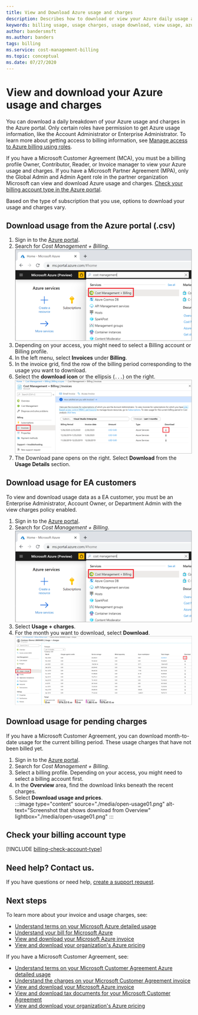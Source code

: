 ```yaml
---
title: View and Download Azure usage and charges
description: Describes how to download or view your Azure daily usage and charges.
keywords: billing usage, usage charges, usage download, view usage, azure invoice, azure usage
author: bandersmsft
ms.author: banders
tags: billing
ms.service: cost-management-billing
ms.topic: conceptual
ms.date: 07/27/2020
---
```


# View and download your Azure usage and charges

You can download a daily breakdown of your Azure usage and charges in the Azure portal. Only certain roles have permission to get Azure usage information, like the Account Administrator or Enterprise Administrator. To learn more about getting access to billing information, see [Manage access to Azure billing using roles](../manage/manage-billing-access.md).

If you have a Microsoft Customer Agreement (MCA), you must be a billing profile Owner, Contributor, Reader, or Invoice manager to view your Azure usage and charges.  If you have a Microsoft Partner Agreement (MPA), only the Global Admin and Admin Agent role in the partner organization Microsoft can view and download Azure usage and charges. [Check your billing account type in the Azure portal](#check-your-billing-account-type).

Based on the type of subscription that you use, options to download your usage and charges vary. 

## Download usage from the Azure portal (.csv)

1. Sign in to the [Azure portal](https://portal.azure.com).
1. Search for *Cost Management + Billing*.  
    ![Screenshot that shows Azure portal search](./media/download-azure-daily-usage/portal-cm-billing-search.png)
1. Depending on your access, you might need to select a Billing account or Billing profile.
1. In the left menu, select **Invoices** under **Billing**.
1. In the invoice grid, find the row of the billing period corresponding to the usage you want to download.
1. Select the **download icon** or the ellipsis (`...`) on the right.  
  ![Screenshot showing Usage + charges download location](./media/download-azure-daily-usage/download-usage-others.png)  
1. The Download pane opens on the right. Select **Download** from the **Usage Details** section.  

## Download usage for EA customers

To view and download usage data as a EA customer, you must be an Enterprise Administrator, Account Owner, or Department Admin with the view charges policy enabled.

1. Sign in to the [Azure portal](https://portal.azure.com).
1. Search for *Cost Management + Billing*.  
    ![Screenshot that shows Azure portal search](./media/download-azure-daily-usage/portal-cm-billing-search.png)
1. Select **Usage + charges**.
1. For the month you want to download, select **Download**.  
    ![Screenshot showing Usage + charges download location](./media/download-azure-daily-usage/download-usage-ea.png)

## Download usage for pending charges

If you have a Microsoft Customer Agreement, you can download month-to-date usage for the current billing period. These usage charges that have not been billed yet.

1. Sign in to the [Azure portal](https://portal.azure.com).
2. Search for *Cost Management + Billing*.
3. Select a billing profile. Depending on your access, you might need to select a billing account first.
4. In the **Overview** area, find the download links beneath the recent charges.
5. Select **Download usage and prices**.  
    :::image type="content" source="./media/open-usage01.png" alt-text="Screenshot that shows download from Overview" lightbox="./media/open-usage01.png" :::

## Check your billing account type
[!INCLUDE [billing-check-account-type](../../../includes/billing-check-account-type.md)]

## Need help? Contact us.

If you have questions or need help, [create a support request](https://go.microsoft.com/fwlink/?linkid=2083458).

## Next steps

To learn more about your invoice and usage charges, see:

- [Understand terms on your Microsoft Azure detailed usage](understand-usage.md)
- [Understand your bill for Microsoft Azure](review-individual-bill.md)
- [View and download your Microsoft Azure invoice](download-azure-invoice.md)
- [View and download your organization's Azure pricing](../manage/ea-pricing.md)

If you have a Microsoft Customer Agreement, see:

- [Understand terms on your Microsoft Customer Agreement Azure detailed usage](mca-understand-your-usage.md)
- [Understand the charges on your Microsoft Customer Agreement invoice](review-customer-agreement-bill.md)
- [View and download your Microsoft Azure invoice](download-azure-invoice.md)
- [View and download tax documents for your Microsoft Customer Agreement](mca-download-tax-document.md)
- [View and download your organization's Azure pricing](../manage/ea-pricing.md)
